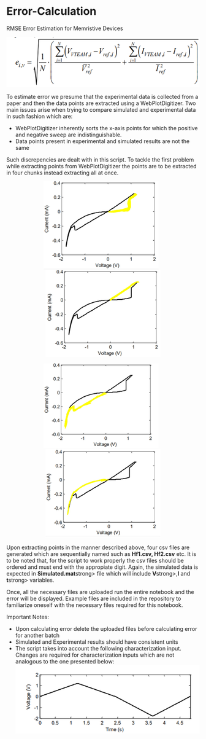 # Error-Calculation
RMSE Error Estimation for Memristive Devices

![RMSE Error](assets/error.png)

To estimate error we presume that the experimental data is collected from a paper and then the data points are extracted using a WebPlotDigitizer. Two main issues arise when trying to compare simulated and experimental data in such fashion which are:
* WebPlotDigitizer inherently sorts the x-axis points for which the positive and negative sweep are indistinguishable.
* Data points present in experimental and simulated results are not the same

Such discrepencies are dealt with in this script. To tackle the first problem while extracting points from WebPlotDigitizer the points are to be extracted in four chunks instead extracting all at once.

<p align="center">
  <img src="assets/Segment1.jpg" width="300" style="margin-right: 10px;" />
  <img src="assets/Segment2.jpg" width="300" />
</p>
<p align="center">
  <img src="assets/Segment3.jpg" width="300" style="margin-right: 10px;" />
  <img src="assets/Segment4.jpg" width="300" />
</p>
Upon extracting points in the manner described above, four csv files are generated which are sequentially named such as <strong>Hf1.csv, Hf2.csv</strong> etc. It is to be noted that, for the script to work properly the csv files should be ordered and must end with the appropiate digit. Again, the simulated data is expected in <strong>Simulated.mat</strong>strong> file which will include <strong>V</strong>strong>,<strong>I</strong> and  <strong>t</strong>strong> variables.

Once, all the necessary files are uploaded run the entire notebook and the error will be displayed. Example files are included in the repository to familiarize oneself with the necessary files required for this notebook.

Important Notes:
* Upon calculating error delete the uploaded files before calculating error for another batch
* Simulated and Experimental results should have consistent units
* The script takes into account the following characterization input. Changes are required for characterization inputs which are not analogous to the one presented below:
![Characterization](assets/input.png)
